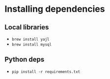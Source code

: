 # Installing dependencies

## Local libraries
* ```brew install yajl```
* ```brew install mysql```

## Python deps
* ```pip install -r requirements.txt```
